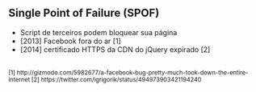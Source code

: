 ## Single Point of Failure (SPOF)

- Script de terceiros podem bloquear sua página
- [2013] Facebook fora do ar [1]
- [2014] certificado HTTPS da CDN do jQuery expirado [2]

<br />
<small>
[1] http://gizmodo.com/5982677/a-facebook-bug-pretty-much-took-down-the-entire-internet
</small>

<small>
[2] https://twitter.com/igrigorik/status/494973903421194240
</small>
